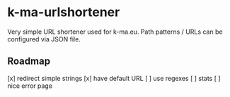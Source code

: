 # k-ma-urlshortener
Very simple URL shortener used for k-ma.eu. Path patterns / URLs can be configured via JSON file. 

## Roadmap
[x] redirect simple strings
[x] have default URL
[ ] use regexes
[ ] stats
[ ] nice error page